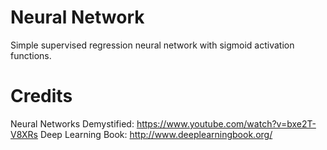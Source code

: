 # Neural Network
Simple supervised regression neural network with sigmoid activation functions.

# Credits
Neural Networks Demystified: https://www.youtube.com/watch?v=bxe2T-V8XRs
Deep Learning Book: http://www.deeplearningbook.org/
